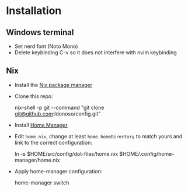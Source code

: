 # Installation

## Windows terminal

- Set nerd font (Noto Mono)
- Delete keybinding C-v so it does not interfere with nvim keybinding

## Nix

- Install the [Nix package manager](https://nixos.org/download.html#nix-quick-install)

- Clone this repo:

     nix-shell -p git --command "git clone git@github.com:ldonoso/config.git"

- Install [Home Manager](https://github.com/nix-community/home-manager#installation)

- Edit `home.nix`, change at least `home.homeDirectory` to match yours and link to the correct configuration:

    ln -s $HOME/src/config/dot-files/home.nix $HOME/.config/home-manager/home.nix

- Apply home-manager configuration:

    home-manager switch
